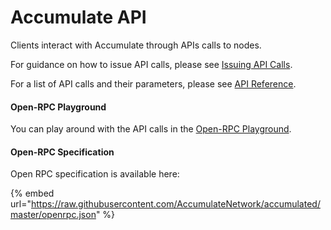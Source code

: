 # Accumulate API

Clients interact with Accumulate through APIs calls to nodes.

For guidance on how to issue API calls, please see [Issuing API Calls](issuing-api-calls.md).

For a list of API calls and their parameters, please see [API Reference](api-reference.md).



#### Open-RPC Playground

You can play around with the API calls in the [Open-RPC Playground](https://playground.open-rpc.org/?schemaUrl=https://raw.githubusercontent.com/AccumulateNetwork/accumulated/master/openrpc.json).



#### Open-RPC Specification

Open RPC specification is available here:

{% embed url="https://raw.githubusercontent.com/AccumulateNetwork/accumulated/master/openrpc.json" %}



